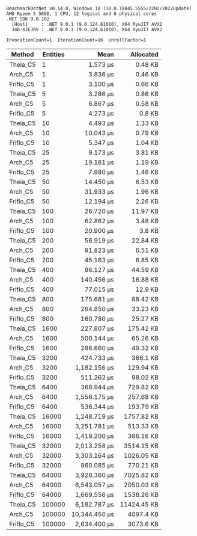 ```

BenchmarkDotNet v0.14.0, Windows 10 (10.0.19045.5555/22H2/2022Update)
AMD Ryzen 5 5600, 1 CPU, 12 logical and 6 physical cores
.NET SDK 9.0.102
  [Host]     : .NET 9.0.1 (9.0.124.61010), X64 RyuJIT AVX2
  Job-XJEJRV : .NET 9.0.1 (9.0.124.61010), X64 RyuJIT AVX2

InvocationCount=1  IterationCount=16  UnrollFactor=1  

```
| Method    | Entities | Mean          | Allocated   |
|---------- |--------- |--------------:|------------:|
| Theia_C5  | 1        |      1.573 μs |     0.48 KB |
| Arch_C5   | 1        |      3.836 μs |     0.46 KB |
| Friflo_C5 | 1        |      3.100 μs |     0.66 KB |
| Theia_C5  | 5        |      3.286 μs |     0.86 KB |
| Arch_C5   | 5        |      6.867 μs |     0.58 KB |
| Friflo_C5 | 5        |      4.273 μs |      0.8 KB |
| Theia_C5  | 10       |      4.493 μs |     1.33 KB |
| Arch_C5   | 10       |     10.043 μs |     0.79 KB |
| Friflo_C5 | 10       |      5.347 μs |     1.04 KB |
| Theia_C5  | 25       |      9.173 μs |     3.81 KB |
| Arch_C5   | 25       |     19.181 μs |     1.19 KB |
| Friflo_C5 | 25       |      7.980 μs |     1.46 KB |
| Theia_C5  | 50       |     14.450 μs |     6.53 KB |
| Arch_C5   | 50       |     31.933 μs |     1.96 KB |
| Friflo_C5 | 50       |     12.194 μs |     2.26 KB |
| Theia_C5  | 100      |     26.720 μs |    11.97 KB |
| Arch_C5   | 100      |     62.862 μs |     3.48 KB |
| Friflo_C5 | 100      |     20.900 μs |      3.8 KB |
| Theia_C5  | 200      |     56.919 μs |    22.84 KB |
| Arch_C5   | 200      |     91.823 μs |     6.51 KB |
| Friflo_C5 | 200      |     45.163 μs |     6.85 KB |
| Theia_C5  | 400      |     96.127 μs |    44.59 KB |
| Arch_C5   | 400      |    140.456 μs |    16.88 KB |
| Friflo_C5 | 400      |     77.015 μs |     12.9 KB |
| Theia_C5  | 800      |    175.681 μs |    88.42 KB |
| Arch_C5   | 800      |    264.850 μs |    33.23 KB |
| Friflo_C5 | 800      |    160.780 μs |    25.27 KB |
| Theia_C5  | 1600     |    227.807 μs |   175.42 KB |
| Arch_C5   | 1600     |    500.144 μs |    65.26 KB |
| Friflo_C5 | 1600     |    286.660 μs |    49.32 KB |
| Theia_C5  | 3200     |    424.733 μs |    366.1 KB |
| Arch_C5   | 3200     |  1,182.156 μs |   129.94 KB |
| Friflo_C5 | 3200     |    511.262 μs |    98.02 KB |
| Theia_C5  | 6400     |    368.944 μs |   729.82 KB |
| Arch_C5   | 6400     |  1,556.175 μs |   257.68 KB |
| Friflo_C5 | 6400     |    536.344 μs |   193.79 KB |
| Theia_C5  | 16000    |  1,248.719 μs |  1757.82 KB |
| Arch_C5   | 16000    |  3,251.781 μs |   513.33 KB |
| Friflo_C5 | 16000    |  1,419.200 μs |   386.16 KB |
| Theia_C5  | 32000    |  2,013.258 μs |  3514.15 KB |
| Arch_C5   | 32000    |  3,303.164 μs |  1026.05 KB |
| Friflo_C5 | 32000    |    860.085 μs |   770.21 KB |
| Theia_C5  | 64000    |  3,928.360 μs |  7025.82 KB |
| Arch_C5   | 64000    |  6,543.057 μs |  2050.03 KB |
| Friflo_C5 | 64000    |  1,669.556 μs |  1538.26 KB |
| Theia_C5  | 100000   |  6,182.787 μs | 11424.45 KB |
| Arch_C5   | 100000   | 10,344.450 μs |   4097.4 KB |
| Friflo_C5 | 100000   |  2,634.400 μs |   3073.6 KB |
